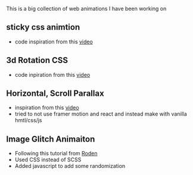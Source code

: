 This is a big collection of web animations I have been working on 

## sticky css animtion

- code inspiration from this [video](https://www.youtube.com/watch?v=7ThSiVinrmU)

## 3d Rotation CSS

- code inpiration from this [video](https://www.youtube.com/watch?v=ymuBowcODVU)

## Horizontal, Scroll Parallax

- inspiration from this [video](https://www.youtube.com/watch?v=nvXcFXy321c&t=581s)
- tried to not use framer motion and react and instead make with vanilla hmtl/css/js

## Image Glitch Animaiton

- Following this tutorial from [Roden](https://dev.to/kerthin/how-to-create-pure-css-glitch-animation-for-images-and-svg-ojl)
- Used CSS instead of SCSS
- Added javascript to add some randomization